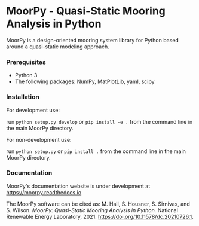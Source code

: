 # MoorPy - Quasi-Static Mooring Analysis in Python

MoorPy is a design-oriented mooring system library for Python based around a quasi-static modeling approach.

### Prerequisites

- Python 3
- The following packages: NumPy, MatPlotLib, yaml, scipy

### Installation

For development use:

run ```python setup.py develop``` or ```pip install -e .``` from the command line in the main MoorPy directory.

For non-development use:

run ```python setup.py``` or ```pip install .``` from the command line in the main MoorPy directory.


### Documentation

MoorPy's documentation website is under development at https://moorpy.readthedocs.io

The MoorPy software can be cited as: 
M. Hall, S. Housner, S. Sirnivas, and S. Wilson.
*MoorPy: Quasi-Static Mooring Analysis in Python.*
National Renewable Energy Laboratory, 2021.
https://doi.org/10.11578/dc.20210726.1.
